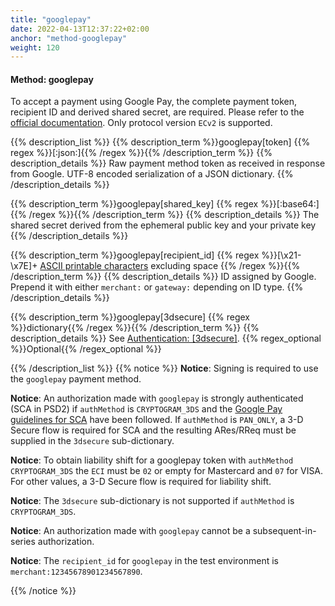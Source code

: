 ```yaml
---
title: "googlepay"
date: 2022-04-13T12:37:22+02:00
anchor: "method-googlepay"
weight: 120
---
```

#### Method: googlepay

To accept a payment using Google Pay, the complete payment token, recipient ID and derived shared secret, are required. Please refer to the [official documentation](https://developers.google.com/pay/api/web/guides/resources/payment-data-cryptography). Only protocol version `ECv2` is supported.

{{% description_list %}}
{{% description_term %}}googlepay[token] {{% regex %}}[\:json\:]{{% /regex %}}{{% /description_term %}}
{{% description_details %}}
Raw payment method token as received in response from Google. UTF-8 encoded serialization of a JSON dictionary.
{{% /description_details %}}

{{% description_term %}}googlepay[shared_key]  {{% regex %}}[\:base64\:]{{% /regex %}}{{% /description_term %}}
{{% description_details %}}
The shared secret derived from the ephemeral public key and your private key
{{% /description_details %}}

{{% description_term %}}googlepay[recipient_id] {{% regex %}}[\x21-\x7E]+ [ASCII printable characters](http://en.wikipedia.org/wiki/ASCII#ASCII_printable_characters) excluding space {{% /regex %}}{{% /description_term %}}
{{% description_details %}}
ID assigned by Google. Prepend it with either `merchant:` or `gateway:` depending on ID type.
{{% /description_details %}}

{{% description_term %}}googlepay[3dsecure] {{% regex %}}dictionary{{% /regex %}}{{% /description_term %}}
{{% description_details %}}
See [Authentication: [3dsecure]](#authentication-3dsecure).
{{% regex_optional %}}Optional{{% /regex_optional %}}

{{% /description_list %}}
{{% notice %}}
**Notice**: Signing is required to use the `googlepay` payment method.

**Notice**: An authorization made with `googlepay` is strongly authenticated (SCA in PSD2) if `authMethod` is `CRYPTOGRAM_3DS` and the [Google Pay guidelines for SCA](https://developers.google.com/pay/api/android/guides/resources/sca) have been followed. If `authMethod` is `PAN_ONLY`, a 3-D Secure flow is required for SCA and the resulting ARes/RReq must be supplied in the `3dsecure` sub-dictionary.

**Notice**: To obtain liability shift for a googlepay token with `authMethod` `CRYPTOGRAM_3DS` the `ECI` must be `02` or empty for Mastercard and `07` for VISA. For other values, a 3-D Secure flow is required for liability shift.

**Notice**: The `3dsecure` sub-dictionary is not supported if `authMethod` is `CRYPTOGRAM_3DS`.

**Notice**: An authorization made with `googlepay` cannot be a subsequent-in-series authorization.

**Notice**: The `recipient_id` for `googlepay` in the test environment is `merchant:12345678901234567890`.

{{% /notice %}}
